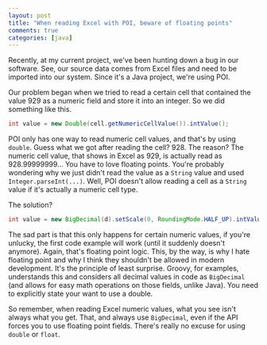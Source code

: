 ```yaml
---
layout: post
title: "When reading Excel with POI, beware of floating points"
comments: true
categories: [java]
---
```


Recently, at my current project, we've been hunting down a bug in our software. See, our source data comes from Excel files and need to be imported into our system. Since it's a Java project, we're using POI.

Our problem began when we tried to read a certain cell that contained the value 929 as a numeric field and store it into an integer. So we did something like this.

``` java
int value = new Double(cell.getNumericCellValue()).intValue();
``` 

POI only has one way to read numeric cell values, and that's by using `double`. Guess what we got after reading the cell? 928. The reason? The numeric cell value, that shows in Excel as 929, is actually read as 928.99999999... You have to love floating points. You're probably wondering why we just didn't read the value as a `String` value and used `Integer.parseInt(...)`. Well, POI doesn't allow reading a cell as a `String` value if it's actually a numeric cell type.

The solution? 

``` java
int value = new BigDecimal(d).setScale(0, RoundingMode.HALF_UP).intValue()
```  

The sad part is that this only happens for certain numeric values, if you're unlucky, the first code example will work (until it suddenly doesn't anymore). Again, that's floating point logic. This, by the way, is why I hate floating point and why I think they shouldn't be allowed in modern development. It's the principle of least surprise. Groovy, for examples, understands this and considers all decimal values in code as `BigDecimal` (and allows for easy math operations on those fields, unlike Java). You need to explicitly state your want to use a double.

So remember, when reading Excel numeric values, what you see isn't always what you get. That, and always use `BigDecimal`, even if the API forces you to use floating point fields. There's really no excuse for using `double` or `float`.
